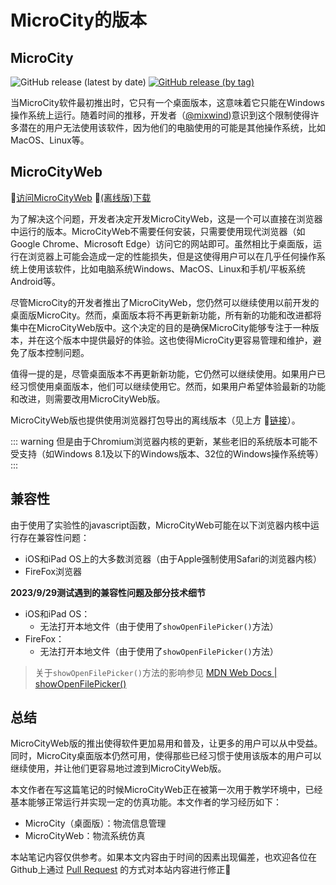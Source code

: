# MicroCity的版本
## MicroCity
![GitHub release (latest by date)](https://img.shields.io/github/v/release/microcity/microcity.github.io) [![GitHub release (by tag)](https://img.shields.io/github/downloads/microcity/microcity.github.io/latest/total)](https://github.com/microcity/microcity.github.io/releases/latest)

当MicroCity软件最初推出时，它只有一个桌面版本，这意味着它只能在Windows操作系统上运行。随着时间的推移，开发者（[@mixwind](https://github.com/sunzhuo))意识到这个限制使得许多潜在的用户无法使用该软件，因为他们的电脑使用的可能是其他操作系统，比如MacOS、Linux等。

## MicroCityWeb
🎯[访问MicroCityWeb](https://microcityweb.gitee.io) 📍[(离线版)下载](https://gitee.com/microcityweb/microcityweb/releases/latest)

为了解决这个问题，开发者决定开发MicroCityWeb，这是一个可以直接在浏览器中运行的版本。MicroCityWeb不需要任何安装，只需要使用现代浏览器（如Google Chrome、Microsoft Edge）访问它的网站即可。虽然相比于桌面版，运行在浏览器上可能会造成一定的性能损失，但是这使得用户可以在几乎任何操作系统上使用该软件，比如电脑系统Windows、MacOS、Linux和手机/平板系统Android等。

尽管MicroCity的开发者推出了MicroCityWeb，您仍然可以继续使用以前开发的桌面版MicroCity。然而，桌面版本将不再更新新功能，所有新的功能和改进都将集中在MicroCityWeb版中。这个决定的目的是确保MicroCity能够专注于一种版本，并在这个版本中提供最好的体验。这也使得MicroCity更容易管理和维护，避免了版本控制问题。

值得一提的是，尽管桌面版本不再更新新功能，它仍然可以继续使用。如果用户已经习惯使用桌面版本，他们可以继续使用它。然而，如果用户希望体验最新的功能和改进，则需要改用MicroCityWeb版。

MicroCityWeb版也提供使用浏览器打包导出的离线版本（见上方 🔗[链接](#microcityweb)）。

::: warning
但是由于Chromium浏览器内核的更新，某些老旧的系统版本可能不受支持（如Windows 8.1及以下的Windows版本、32位的Windows操作系统等）
:::

## 兼容性
由于使用了实验性的javascript函数，MicroCityWeb可能在以下浏览器内核中运行存在兼容性问题：
* iOS和iPad OS上的大多数浏览器（由于Apple强制使用Safari的浏览器内核）
* FireFox浏览器

**2023/9/29测试遇到的兼容性问题及部分技术细节**
* iOS和iPad OS：
  * 无法打开本地文件（由于使用了`showOpenFilePicker()`方法）
* FireFox：
  * 无法打开本地文件（由于使用了`showOpenFilePicker()`方法）

> 关于`showOpenFilePicker()`方法的影响参见 [MDN Web Docs | showOpenFilePicker()](https://developer.mozilla.org/zh-CN/docs/Web/API/window/showOpenFilePicker#%E6%B5%8F%E8%A7%88%E5%99%A8%E5%85%BC%E5%AE%B9%E6%80%A7)

## 总结
MicroCityWeb版的推出使得软件更加易用和普及，让更多的用户可以从中受益。同时，MicroCity桌面版本仍然可用，使得那些已经习惯于使用该版本的用户可以继续使用，并让他们更容易地过渡到MicroCityWeb版。

本文作者在写这篇笔记的时候MicroCityWeb正在被第一次用于教学环境中，已经基本能够正常运行并实现一定的仿真功能。本文作者的学习经历如下：
* MicroCity（桌面版）：物流信息管理
* MicroCityWeb：物流系统仿真

本站笔记内容仅供参考。如果本文内容由于时间的因素出现偏差，也欢迎各位在Github上通过 [Pull Request](https://github.com/huuhghhgyg/MicroCityNotes/pulls) 的方式对本站内容进行修正🥳